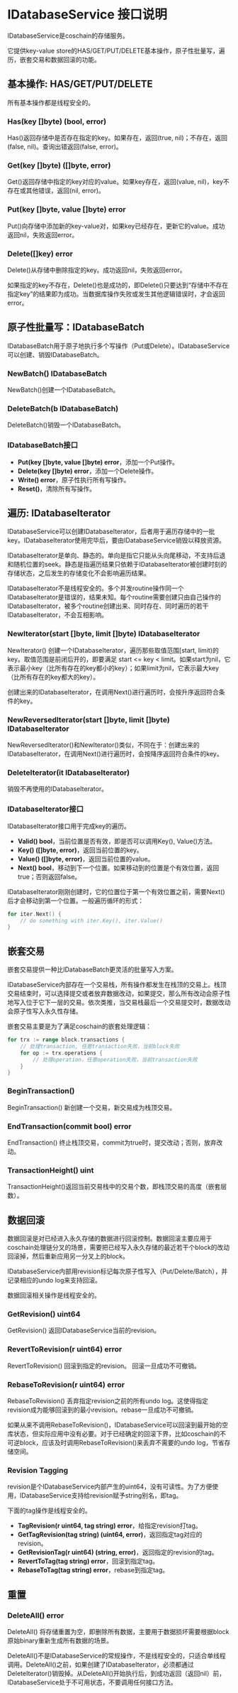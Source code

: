 # IDatabaseService 接口说明

IDatabaseService是coschain的存储服务。

它提供key-value store的HAS/GET/PUT/DELETE基本操作，原子性批量写，遍历，嵌套交易和数据回滚的功能。



## 基本操作: HAS/GET/PUT/DELETE

所有基本操作都是线程安全的。

### Has(key []byte) (bool, error)

Has()返回存储中是否存在指定的key。如果存在，返回(true, nil)；不存在，返回(false, nil)。查询出错返回(false, error)。

### Get(key []byte) ([]byte, error)

Get()返回存储中指定的key对应的value。如果key存在，返回(value, nil)，key不存在或其他错误，返回(nil, error)。

### Put(key []byte, value []byte) error

Put()向存储中添加新的key-value对，如果key已经存在，更新它的value。成功返回nil，失败返回error。

### Delete([]key) error

Delete()从存储中删除指定的key。成功返回nil，失败返回error。

如果指定的key不存在，Delete()也是成功的，即Delete()只要达到“存储中不存在指定key”的结果即为成功。当数据库操作失败或发生其他逻辑错误时，才会返回error。



## 原子性批量写：IDatabaseBatch

IDatabaseBatch用于原子地执行多个写操作（Put或Delete）。IDatabaseService可以创建、销毁IDatabaseBatch。

### NewBatch() IDatabaseBatch

NewBatch()创建一个IDatabaseBatch。

### DeleteBatch(b IDatabaseBatch)

DeleteBatch()销毁一个IDatabaseBatch。

### IDatabaseBatch接口

- **Put(key []byte, value []byte) error**，添加一个Put操作。
- **Delete(key []byte) error**，添加一个Delete操作。
- **Write() error**，原子性执行所有写操作。
- **Reset()**，清除所有写操作。



## 遍历: IDatabaseIterator

IDatabaseService可以创建IDatabaseIterator，后者用于遍历存储中的一批key。IDatabaseIterator使用完毕后，要由IDatabaseService销毁以释放资源。

IDatabaseIterator是单向、静态的。单向是指它只能从头向尾移动，不支持后退和随机位置的seek。静态是指遍历结果只依赖于IDatabaseIterator被创建时刻的存储状态，之后发生的存储变化不会影响遍历结果。

IDatabaseIterator不是线程安全的。多个并发routine操作同一个IDatabaseIterator是错误的，结果未知。每个routine需要创建只由自己操作的IDatabaseIterator，被多个routine创建出来、同时存在、同时遍历的若干IDatabaseIterator，不会互相影响。

### NewIterator(start []byte, limit []byte) IDatabaseIterator

NewIterator() 创建一个IDatabaseIterator，遍历那些取值范围[start, limit)的key。取值范围是前闭后开的，即要满足 start <= key < limit。如果start为nil，它表示最小key（比所有存在的key都小的key）；如果limit为nil，它表示最大key（比所有存在的key都大的key）。

创建出来的IDatabaseIterator，在调用Next()进行遍历时，会按升序返回符合条件的key。

### NewReversedIterator(start []byte, limit []byte) IDatabaseIterator

NewReversedIterator()和NewIterator()类似，不同在于：创建出来的IDatabaseIterator，在调用Next()进行遍历时，会按降序返回符合条件的key。

### DeleteIterator(it IDatabaseIterator)

销毁不再使用的IDatabaseIterator。

### IDatabaseIterator接口

IDatabaseIterator接口用于完成key的遍历。

- **Valid() bool**，当前位置是否有效，即是否可以调用Key(), Value()方法。
- **Key() ([]byte, error)**，返回当前位置的key。
- **Value() ([]byte, error)**，返回当前位置的value。
- **Next() bool**，移动到下一个位置。如果移动到的位置是个有效位置，返回true；否则返回false。

IDatabaseIterator刚刚创建时，它的位置位于第一个有效位置之前，需要Next()后才会移动到第一个位置。一般遍历循环的形式：

```go
for iter.Next() {
    // do something with iter.Key(), iter.Value()
}
```



## 嵌套交易

嵌套交易提供一种比IDatabaseBatch更灵活的批量写入方案。

IDatabaseService内部存在一个交易栈，所有操作都发生在栈顶的交易上。栈顶交易结束时，可以选择提交或者放弃数据改动，如果提交，那么所有改动会原子性地写入位于它下一层的交易。依次类推，当交易栈最后一个交易提交时，数据改动会原子性写入永久性存储。

嵌套交易主要是为了满足coschain的嵌套处理逻辑：

```go
for trx := range block.transactions {
    // 处理transaction, 任意transaction失败，当前block失败
    for op := trx.operations {
        // 处理operation，任意operation失败，当前transaction失败
    }
}
```

### BeginTransaction() 

BeginTransaction() 新创建一个交易，新交易成为栈顶交易。

### EndTransaction(commit bool) error

EndTransaction() 终止栈顶交易，commit为true时，提交改动；否则，放弃改动。

### TransactionHeight() uint

TransactionHeight()返回当前交易栈中的交易个数，即栈顶交易的高度（嵌套层数）。



## 数据回滚

数据回滚是对已经进入永久存储的数据进行回滚控制。数据回滚主要应用于coschain处理链分叉的场景，需要把已经写入永久存储的最近若干个block的改动回滚掉，然后重新应用另一分叉上的block。

IDatabaseService内部用revision标记每次原子性写入（Put/Delete/Batch），并记录相应的undo log来支持回滚。

数据回滚相关操作是线程安全的。

### GetRevision() uint64

GetRevision() 返回IDatabaseService当前的revision。

### RevertToRevision(r uint64) error

RevertToRevision() 回滚到指定的revision。 回滚一旦成功不可撤销。

### RebaseToRevision(r uint64) error

RebaseToRevision() 丢弃指定revision之前的所有undo log。这使得指定revision成为能够回滚到的最小revision。rebase一旦成功不可撤销。

如果从来不调用RebaseToRevision()，IDatabaseService可以回滚到最开始的空库状态，但实际应用中没有必要。对于已经确定的回滚下界，比如coschain的不可逆block，应该及时调用RebaseToRevision()来丢弃不需要的undo log，节省存储空间。

### Revision Tagging

revision是个IDatabaseService内部产生的uint64，没有可读性。为了方便使用，IDatabaseService支持给revision赋予string别名，即tag。

下面的tag操作是线程安全的。

- **TagRevision(r uint64, tag string) error**，给指定revision打tag。
- **GetTagRevision(tag string) (uint64, error)**，返回指定tag对应的revision。
- **GetRevisionTag(r uint64) (string, error)**，返回指定的revision的tag。
- **RevertToTag(tag string) error**，回滚到指定tag。
- **RebaseToTag(tag string) error**，rebase到指定tag。



## 重置

### DeleteAll() error

DeleteAll() 将存储重置为空，即删除所有数据，主要用于数据损坏需要根据block原始binary重新生成所有数据的场景。

DeleteAll()不是IDatabaseService的常规操作，不是线程安全的，只适合单线程调用。DeleteAll()之前，如果创建了IDatabaseIterator，必须都通过DeleteIterator()销毁掉。从DeleteAll()开始执行后，到成功返回（返回nil）前，IDatabaseService处于不可用状态，不要调用任何接口方法。

